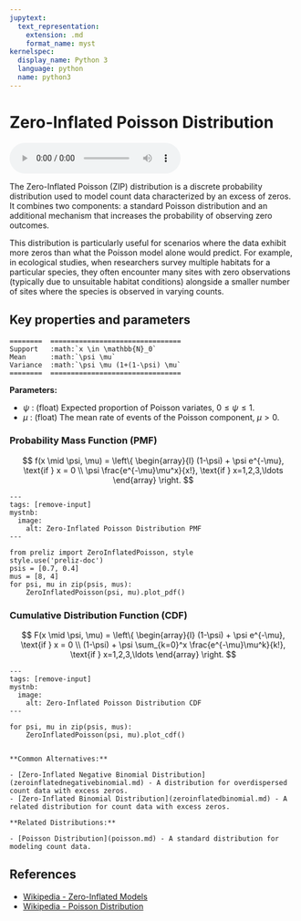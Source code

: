 ```yaml
---
jupytext:
  text_representation:
    extension: .md
    format_name: myst
kernelspec:
  display_name: Python 3
  language: python
  name: python3
---
```

# Zero-Inflated Poisson Distribution

<audio controls> <source src="../../_static/zeroinflatedpoisson.mp3" type="audio/mpeg"> This browser cannot play the pronunciation audio file for this distribution. </audio>

The Zero-Inflated Poisson (ZIP) distribution is a discrete probability distribution used to model count data characterized by an excess of zeros. It combines two components: a standard Poisson distribution and an additional mechanism that increases the probability of observing zero outcomes.

This distribution is particularly useful for scenarios where the data exhibit more zeros than what the Poisson model alone would predict. For example, in ecological studies, when researchers survey multiple habitats for a particular species, they often encounter many sites with zero observations (typically due to unsuitable habitat conditions) alongside a smaller number of sites where the species is observed in varying counts.

## Key properties and parameters

```{eval-rst}
========  ================================
Support   :math:`x \in \mathbb{N}_0`
Mean      :math:`\psi \mu`
Variance  :math:`\psi \mu (1+(1-\psi) \mu`
========  ================================
```

**Parameters:**

- $\psi$ : (float) Expected proportion of Poisson variates, $0 \leq \psi \leq 1$.
- $\mu$ : (float) The mean rate of events of the Poisson component, $\mu > 0$.

### Probability Mass Function (PMF)

$$
f(x \mid \psi, \mu) = \left\{ \begin{array}{l}
    (1-\psi) + \psi e^{-\mu}, \text{if } x = 0 \\
    \psi \frac{e^{-\mu}\mu^x}{x!}, \text{if } x=1,2,3,\ldots
    \end{array} \right.
$$

```{code-cell}
---
tags: [remove-input]
mystnb:
  image:
    alt: Zero-Inflated Poisson Distribution PMF
---

from preliz import ZeroInflatedPoisson, style
style.use('preliz-doc')
psis = [0.7, 0.4]
mus = [8, 4]
for psi, mu in zip(psis, mus):
    ZeroInflatedPoisson(psi, mu).plot_pdf()
```

### Cumulative Distribution Function (CDF)

$$
F(x \mid \psi, \mu) = \left\{ \begin{array}{l}
    (1-\psi) + \psi e^{-\mu}, \text{if } x = 0 \\
    (1-\psi) + \psi \sum_{k=0}^x \frac{e^{-\mu}\mu^k}{k!}, \text{if } x=1,2,3,\ldots
    \end{array} \right.
$$

```{code-cell}
---
tags: [remove-input]
mystnb:
  image:
    alt: Zero-Inflated Poisson Distribution CDF
---

for psi, mu in zip(psis, mus):
    ZeroInflatedPoisson(psi, mu).plot_cdf()
```

```{seealso}

**Common Alternatives:**

- [Zero-Inflated Negative Binomial Distribution](zeroinflatednegativebinomial.md) - A distribution for overdispersed count data with excess zeros.
- [Zero-Inflated Binomial Distribution](zeroinflatedbinomial.md) - A related distribution for count data with excess zeros.

**Related Distributions:**

- [Poisson Distribution](poisson.md) - A standard distribution for modeling count data. 
```

## References

- [Wikipedia - Zero-Inflated Models](https://en.wikipedia.org/wiki/Zero-inflated_model)
- [Wikipedia - Poisson Distribution](https://en.wikipedia.org/wiki/Poisson_distribution)